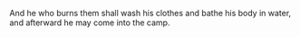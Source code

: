 And he who burns them shall wash his clothes and bathe his body in water, and afterward he may come into the camp.
